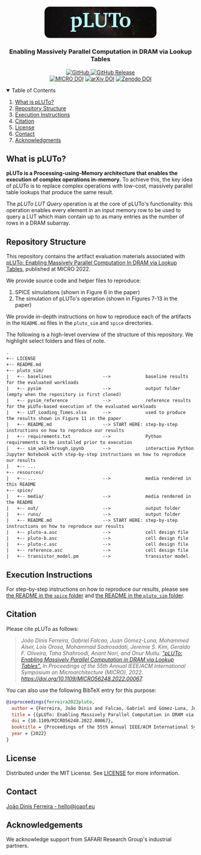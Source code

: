 <p align="center">
  <img alt="pluto-logo" src="resources/pluto_logo_rounded_corners.png" width="300">
  <h3 align="center">Enabling Massively Parallel Computation in DRAM via Lookup Tables</h3>
</p>

<p align="center">
    <a href="https://github.com/CMU-SAFARI/pLUTo/blob/master/LICENSE">
        <img alt="GitHub" src="https://img.shields.io/badge/License-MIT-yellow.svg">
    </a>
    <a href="https://github.com/CMU-SAFARI/pLUTo/releases">
        <img alt="GitHub Release" src="https://img.shields.io/github/release/CMU-SAFARI/pLUTo">
    </a>
  <br>
    <a href="https://doi.org/10.1109/MICRO56248.2022.00067"><img src="https://img.shields.io/badge/DOI-10.1109/MICRO56248.2022.00067-blue" alt="MICRO DOI"></a>
    <a href="https://doi.org/10.48550/arXiv.2104.07699"><img src="https://img.shields.io/badge/DOI-10.48550/arXiv.2104.07699-blue" alt="arXiv DOI"></a>
    <a href="https://doi.org/10.5281/zenodo.6942058"><img src="https://zenodo.org/badge/DOI/10.5281/zenodo.6942058.svg" alt="Zenodo DOI"></a>
</p>

<details open="open">
  <summary>Table of Contents</summary>
  <ol>
    <li><a href="#what-is-pluto">What is pLUTo?</a></li>
    <li><a href="#repository-structure">Repository Structure</a></li>
    <li><a href="#execution-instructions">Execution Instructions</a></li>
    <li><a href="#citation">Citation</a></li>
    <li><a href="#license">License</a></li>
    <li><a href="#contact">Contact</a></li>
    <li><a href="#acknowledgments">Acknowledgments</a></li>
  </ol>
</details>

## What is pLUTo?

**pLUTo is a Processing-using-Memory architecture that enables the execution of complex operations in-memory.**
To achieve this, the key idea of pLUTo is to replace complex operations with low-cost, massively parallel table lookups that produce the same result.

The _pLUTo LUT Query_ operation is at the core of pLUTo's functionality: this operation enables every element in an input memory row to be used to query a LUT which main contain up to as many entries as the number of rows in a DRAM subarray.

## Repository Structure

This repository contains the artifact evaluation materials associated with [pLUTo: Enabling Massively Parallel Computation In DRAM via Lookup Tables](pLUTo.pdf), published at MICRO 2022.

We provide source code and helper files to reproduce:

1. SPICE simulations (shown in Figure 6 in the paper)
2. The simulation of pLUTo's operation (shown in Figures 7-13 in the paper)

We provide in-depth instructions on how to reproduce each of the artifacts in the `README.md` files in the `pluto_sim` and `spice` directories.

The following is a high-level overview of the structure of this repository. We highlight select folders and files of note.

```
.
+-- LICENSE
+-- README.md
+-- pluto_sim/
|   +-- baselines                   -->             baseline results for the evaluated workloads
|   +-- pysim                       -->             output folder (empty when the repository is first cloned)
|   +-- pysim_reference             -->             reference results for the pLUTo-based execution of the evaluated workloads
|   +-- LUT_Loading_Times.xlsx      -->             used to produce the results shown in Figure 11 in the paper
|   +-- README.md                   --> START HERE: step-by-step instructions on how to reproduce our results
|   +-- requirements.txt            -->             Python requirements to be installed prior to execution
|   +-- sim_walkthrough.ipynb       -->             interactive Python Jupyter Notebook with step-by-step instructions on how to reproduce our results
|   +-- ...
+-- resources/
|   +-- ...                         -->             media rendered in this README
+-- spice/
|   +-- media/                      -->             media rendered in the README
|   +-- out/                        -->             output folder
|   +-- runs/                       -->             output folder
|   +-- README.md                   --> START HERE: step-by-step instructions on how to reproduce our results
|   +-- pluto-a.asc                 -->             cell design file
|   +-- pluto-b.asc                 -->             cell design file
|   +-- pluto-c.asc                 -->             cell design file
|   +-- reference.asc               -->             cell design file
|   +-- transistor_model.pm         -->             transistor model
```

## Execution Instructions

For step-by-step instructions on how to reproduce our results, please see [the README in the `spice` folder](spice/README.md) and [the README in the `pluto_sim` folder](pluto_sim/README.md).

## Citation

Please cite pLUTo as follows:

> _João Dinis Ferreira, Gabriel Falcao, Juan Gómez-Luna, Mohammed Alser, Lois Orosa, Mohammad Sadrosadati, Jeremie S. Kim, Geraldo F. Oliveira, Taha Shahroodi, Anant Nori, and Onur Mutlu. ["pLUTo: Enabling Massively Parallel Computation in DRAM via Lookup Tables".](https://arxiv.org/abs/2104.07699) In Proceedings of the 55th Annual IEEE/ACM International Symposium on Microarchitecture (MICRO), 2022. https://doi.org/10.1109/MICRO56248.2022.00067._

You can also use the following BibTeX entry for this purpose:

```bibtex
@inproceedings{ferreira2022pluto,
  author = {Ferreira, João Dinis and Falcao, Gabriel and Gómez-Luna, Juan and Alser, Mohammed and Orosa, Lois and Sadrosadati, Mohammad and Kim, Jeremie S. and Oliveira, Geraldo F. and Shahroodi, Taha and Nori, Anant and Mutlu, Onur},
  title = {{pLUTo: Enabling Massively Parallel Computation in DRAM via Lookup Tables}},
  doi = {10.1109/MICRO56248.2022.00067},
  booktitle = {Proceedings of the 55th Annual IEEE/ACM International Symposium on Microarchitecture (MICRO)},
  year = {2022}
}
```

## License

Distributed under the MIT License. See [LICENSE](LICENSE) for more information.

## Contact

[João Dinis Ferreira - hello@joaof.eu](mailto:hello@joaof.eu?subject=A%20Question%20About%20pLUTo)

## Acknowledgements

We acknowledge support from SAFARI Research Group's industrial partners.
